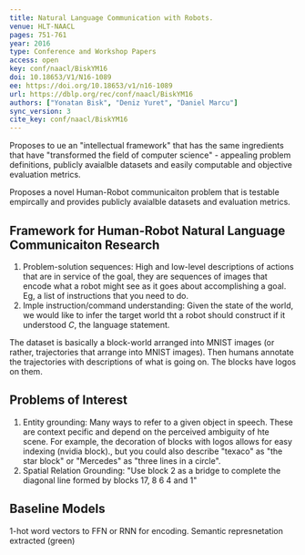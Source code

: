 ```yaml
---
title: Natural Language Communication with Robots.
venue: HLT-NAACL
pages: 751-761
year: 2016
type: Conference and Workshop Papers
access: open
key: conf/naacl/BiskYM16
doi: 10.18653/V1/N16-1089
ee: https://doi.org/10.18653/v1/n16-1089
url: https://dblp.org/rec/conf/naacl/BiskYM16
authors: ["Yonatan Bisk", "Deniz Yuret", "Daniel Marcu"]
sync_version: 3
cite_key: conf/naacl/BiskYM16
---
```


Proposes to ue an "intellectual framework" that has the same ingredients that have "transformed the field of computer science" - appealing problem definitions, publicly avaialble datasets and easily computable and objective evaluation metrics.

Proposes a novel Human-Robot communicaiton problem that is testable empircally and provides publicly avaialble datasets and evaluation metrics.

## Framework for Human-Robot Natural Language Communicaiton Research

1. Problem-solution sequences: High and low-level descriptions of actions that are in service of the goal, they are sequences of images that encode what a robot might see as it goes about accomplishing a goal. Eg, a list of instructions that you need to do.
2. Imple instruction/command understanding: Given the state of the world, we would like to infer the target world tht a robot should construct if it understood $C$, the language statement.

The dataset is basically a block-world arranged into MNIST images (or rather, trajectories that arrange into MNIST images). Then humans annotate the trajectories with descriptions of what is going on. The blocks have logos on them.

## Problems of Interest

1. Entity grounding: Many ways to refer to a given object in speech. These are context pecific and depend on the perceived ambiguity of hte scene. For example, the decoration of blocks with logos allows for easy indexing (nvidia block)., but you could also describe "texaco" as "the star block" or "Mercedes" as "three lines in a circle".
2. Spatial Relation Grounding: "Use block 2 as a bridge to complete the diagonal line formed by blocks 17, 8 6 4 and 1"


## Baseline Models

1-hot word vectors to FFN or RNN for encoding. Semantic represnetation extracted (green)